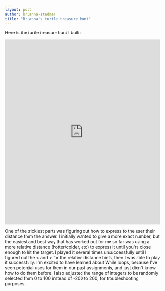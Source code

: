 ```yaml
---
layout: post
author: brianna-stedman
title: "Brianna's turtle treasure hunt"
---
```

Here is the turtle treasure hunt I built:

<iframe src="https://trinket.io/embed/python/f57f32be35" width="100%" height="600" frameborder="0" marginwidth="0" marginheight="0" allowfullscreen></iframe>

One of the trickiest parts was figuring out how to express to the user their distance from the answer. I initially wanted to give a more exact number, but the easiest and best way that has worked out for me so far was using a more relative distance (hotter/colder, etc) to express it until you're close enough to hit the target. I played it several times unsuccessfully until I figured out the < and > for the relative distance hints, then I was able to play it successfully. I'm excited to have learned about While loops, because I've seen potential uses for them in our past assignments, and just didn't know how to do them before. 
I also adjusted the range of integers to be randomly selected from 0 to 100 instead of -200 to 200, for troubleshooting purposes. 
